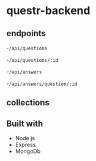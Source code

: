 # questr-backend


## endpoints

  -`/api/questions`
  
  -`/api/questions/:id`
  
  -`/api/answers`
  
  -`/api/answers/question/:id`
  
## collections

## Built with

  - Node.js
  - Express
  - MongoDb
  
